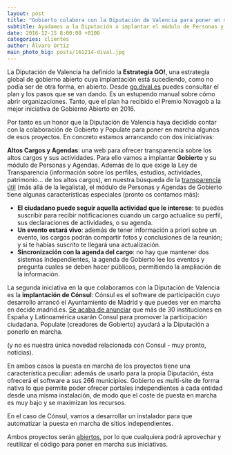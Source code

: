 ```yaml
---
layout: post
title: "Gobierto colabora con la Diputación de Valencia para poner en marcha iniciativas de gobierno abierto"
subtitle: Ayudamos a la Diputación a implantar el módulo de Personas y Agendas de Gobierto
date: 2016-12-15 8:00:00 +0100
categories: clientes
author: Álvaro Ortiz
main_photo_big: posts/161214-dival.jpg
---
```



La Diputación de Valencia ha definido la **Estrategia GO!**, una estrategia global de gobierno abierto cuya implantación está sucediendo, como no podía ser de otra forma, en abierto. Desde [go.dival.es](http://go.dival.es) puedes consultar el plan y los pasos que se van dando. Es un estupendo manual sobre cómo abrir organizaciones. Tanto, que el plan ha recibido el Premio Novagob a la mejor iniciativa de Gobierno Abierto en 2016.

Por tanto es un honor que la Diputación de Valencia haya decidido contar con la colaboración de Gobierto y Populate para poner en marcha algunos de esos proyectos. En concreto estamos arrancando con dos iniciativas:

**Altos Cargos y Agendas**: una web para ofrecer transparencia sobre los altos cargos y sus actividades. Para ello vamos a implantar **Gobierto** y su módulo de Personas y Agendas. Además de lo que exige la Ley de Transparencia (información sobre los perfiles, estudios, actividades, patrimonio… de los altos cargos), en nuestra búsqueda de la [transparencia útil](https://gobierto.es/blog/20160411-la-usabilidad-de-los-datos.html) (más allá de la legalista), el módulo de Personas y Agendas de Gobierto tiene algunas características especiales (pronto os contamos más):
- **El ciudadano puede seguir aquella actividad que le interese**: te puedes suscribir para recibir notificaciones cuando un cargo actualice su perfil, sus declaraciones de actividades, o su agenda.
- **Un evento estará vivo**: además de tener información a priori sobre un evento, los cargos podrán compartir fotos y conclusiones de la reunión; y si te habías suscrito te llegará una actualización.
- **Sincronización con la agenda del cargo**: no hay que mantener dos sistemas independientes, la agenda de Gobierto lee los eventos y pregunta cuales se deben hacer públicos, permitiendo la ampliación de la información.

La segunda iniciativa en la que colaboramos con la Diputación de Valencia es la **implantación de Cónsul**: Cónsul es el software de participación cuyo desarrollo arrancó el Ayuntamiento de Madrid y que puedes ver en marcha en decide.madrid.es. [Se acaba de anunciar](https://twitter.com/DecideMadrid/status/808651196496052224) que más de 30 instituciones en España y Latinoamérica usarán Consul para promover la participación ciudadana. Populate (creadores de Gobierto) ayudará a la Diputación a ponerlo en marcha.

(y no es nuestra única novedad relacionada con Consul - muy pronto, noticias).

En ambos casos la puesta en marcha de los proyectos tiene una característica peculiar: además de usarlo para la propia Diputación, ésta ofrecerá el software a sus 266 municipios. Gobierto es multi-site de forma nativa lo que permite poder ofrecer portales independientes a cada entidad desde una misma instalación, de modo que el coste de puesta en marcha es muy bajo y se maximizan los recursos.

En el caso de Cónsul, vamos a desarrollar un instalador para que automatizar la puesta en marcha de sitios independientes.

Ambos proyectos serán [abiertos](https://gobierto.es/open-source/), por lo que cualquiera podrá aprovechar y reutilizar el código para poner en marcha sus iniciativas.
